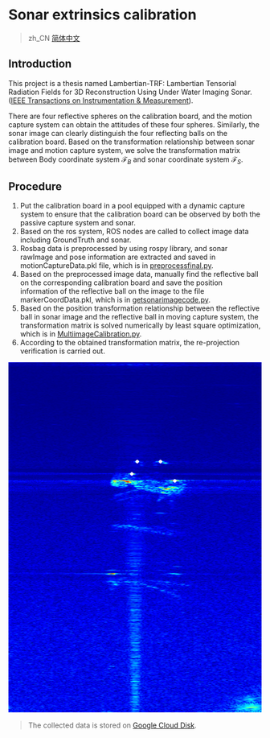 # Sonar extrinsics calibration

>zh_CN [简体中文](./readme/README.zh_CN.md) 

## Introduction

This project is a thesis named Lambertian-TRF: Lambertian Tensorial Radiation Fields for 3D Reconstruction Using Under Water Imaging Sonar. ([IEEE Transactions on Instrumentation & Measurement](https://www2.cloud.editorialmanager.com/Tim/default2.aspx)).

There are four reflective spheres on the calibration board, and the motion capture system can obtain the attitudes of these four spheres. Similarly, the sonar image can clearly distinguish the four reflecting balls on the calibration board. Based on the transformation relationship between sonar image and motion capture system, we solve the transformation matrix between Body coordinate system $\mathcal{F}_{B}$ and sonar coordinate system $\mathcal{F}_{S}$.

## Procedure

1. Put the calibration board in a pool equipped with a dynamic capture system to ensure that the calibration board can be observed by both the passive capture system and sonar.
2. Based on the ros system, ROS nodes are called to collect image data including GroundTruth and sonar.
3. Rosbag data is preprocessed by using rospy library, and sonar rawImage and pose information are extracted and saved in motionCaptureData.pkl file, which is in [preprocessfinal.py](../src/preprocessfinal.py).
4. Based on the preprocessed image data, manually find the reflective ball on the corresponding calibration board and save the position information of the reflective ball on the image to the file markerCoordData.pkl, which is in [getsonarimagecode.py](../src/getsonarimagecode.py).
5. Based on the position transformation relationship between the reflective ball in sonar image and the reflective ball in moving capture system, the transformation matrix is solved numerically by least square optimization, which is in [MultiimageCalibration.py](../src/MultiimageCalibration.py).
6. According to the obtained transformation matrix, the re-projection verification is carried out.

![Example of reprojection results](./final_biaoding/reProjectionImage/0-19.562288570933188.png)

> The collected data is stored on [Google Cloud Disk](https://drive.google.com/file/d/1LjyENhdwCi62JH226Mk2wNh8gRYH6XEl/view?usp=sharing).